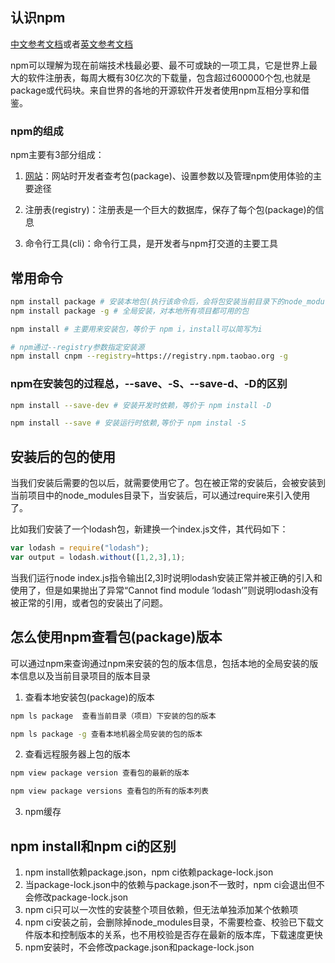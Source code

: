 ## 认识npm

[中文参考文档](https://www.npmjs.cn/)或者[英文参考文档](https://docs.npmjs.com/)

npm可以理解为现在前端技术栈最必要、最不可或缺的一项工具，它是世界上最大的软件注册表，每周大概有30亿次的下载量，包含超过600000个包,也就是package或代码块。来自世界的各地的开源软件开发者使用npm互相分享和借鉴。

### npm的组成

npm主要有3部分组成：
1. [网站](https://www.npmjs.com/)：网站时开发者查考包(package)、设置参数以及管理npm使用体验的主要途径

2. 注册表(registry)：注册表是一个巨大的数据库，保存了每个包(package)的信息

3. 命令行工具(cli)：命令行工具，是开发者与npm打交道的主要工具

## 常用命令

```bash
npm install package # 安装本地包(执行该命令后，会将包安装当前目录下的node_modules目录下，如果没有node_modules目录，则会新建)
npm install package -g # 全局安装，对本地所有项目都可用的包

npm install # 主要用来安装包，等价于 npm i，install可以简写为i

# npm通过--registry参数指定安装源
npm install cnpm --registry=https://registry.npm.taobao.org -g
```

### npm在安装包的过程总，--save、-S、--save-d、-D的区别

```bash
npm install --save-dev # 安装开发时依赖，等价于 npm install -D

npm install --save # 安装运行时依赖,等价于 npm instal -S
```

## 安装后的包的使用

当我们安装后需要的包以后，就需要使用它了。包在被正常的安装后，会被安装到当前项目中的node_modules目录下，当安装后，可以通过require来引入使用了。

比如我们安装了一个lodash包，新建换一个index.js文件，其代码如下：

```javascript
var lodash = require("lodash");
var output = lodash.without([1,2,3],1);
```

当我们运行node index.js指令输出[2,3]时说明lodash安装正常并被正确的引入和使用了，但是如果抛出了异常“Cannot find module ‘lodash’”则说明lodash没有被正常的引用，或者包的安装出了问题。

## 怎么使用npm查看包(package)版本

可以通过npm来查询通过npm来安装的包的版本信息，包括本地的全局安装的版本信息以及当前目录项目的版本目录

1. 查看本地安装包(package)的版本

```bash
npm ls package  查看当前目录（项目）下安装的包的版本

npm ls package -g 查看本地机器全局安装的包的版本
```

2. 查看远程服务器上包的版本

```bash
npm view package version 查看包的最新的版本

npm view package versions 查看包的所有的版本列表
```

3. npm缓存



## npm install和npm ci的区别

1. npm install依赖package.json，npm ci依赖package-lock.json
2. 当package-lock.json中的依赖与package.json不一致时，npm ci会退出但不会修改package-lock.json
3. npm ci只可以一次性的安装整个项目依赖，但无法单独添加某个依赖项
4. npm ci安装之前，会删除掉node_modules目录，不需要检查、校验已下载文件版本和控制版本的关系，也不用校验是否存在最新的版本库，下载速度更快
5. npm安装时，不会修改package.json和package-lock.json
